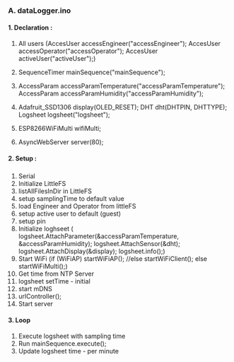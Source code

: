 ### A. dataLogger.ino
#### 1. Declaration :
####
1. All users (AccesUser accessEngineer("accessEngineer");
AccesUser accessOperator("accessOperator");
AccesUser activeUser("activeUser");)

2. SequenceTimer   mainSequence("mainSequence");

3. AccessParam accessParamTemperature("accessParamTemperature");
AccessParam accessParamHumidity("accessParamHumidity");

4. Adafruit_SSD1306 display(OLED_RESET);
DHT dht(DHTPIN, DHTTYPE);
Logsheet logsheet("logsheet");

5. ESP8266WiFiMulti wifiMulti;
6. AsyncWebServer server(80);

#### 2. Setup :
#####
1. Serial
2. Initialize LittleFS
3. listAllFilesInDir in LittleFS
4. setup samplingTime to default value
5. load Engineer and Operator from littleFS
6. setup active user to default (guest)
7. setup pin
8. Initialize loghseet (
  logsheet.AttachParameter(&accessParamTemperature, &accessParamHumidity);
  logsheet.AttachSensor(&dht);
  logsheet.AttachDisplay(&display);
  logsheet.info();)
9. Start WiFi
  (if (WiFiAP) startWiFiAP();
  //else startWiFiClient();
  else startWiFiMulti();)
10. Get time from NTP Server
11. logsheet setTime - initial
12. start mDNS
13. urlController();
14. Start server

#### 3. Loop
####
1. Execute logsheet with sampling time
2. Run mainSequence.execute();
3. Update logsheet time - per minute
